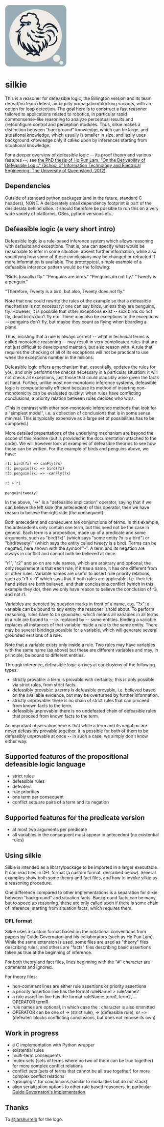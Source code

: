 <img alt="Silkie -- defeasible logic reasoner logo, showing a stylized silkie chicken." src="Main.png" width="200" />

# silkie

This is a reasoner for defeasible logic, the Billington version and its team defeat/no team defeat, ambiguity propagation/blocking variants, with an option for loop detection. The goal here is to construct a fast reasoner tailored to applications related to robotics, in particular rapid commonsense-like reasoning to analyze perceptual results and (re)configure control and perception modules. Thus, silkie makes a distinction between "background" knowledge, which can be large, and situational knowledge, which usually is smaller in size, and lazily uses background knowledge only if called upon by inferences starting from situational knowledge. 

For a deeper overview of defeasible logic -- its proof theory and various features --, see [the PhD thesis of Ho Pun Lam, "On the Derivability of Defeasible Logic" (School of Information Technology and Electrical Engineering, The University of Queensland, 2012)](https://citeseerx.ist.psu.edu/document?repid=rep1&type=pdf&doi=af3ab919ac4ac8b927c8f179b9ce52dba81285ad).

## Dependencies

Outside of standard python packages (and in the future, standard C headers), NONE. A deliberately small dependency footprint is part of the desiderata behind silkie. It should therefore be possible to run this on a very wide variety of platforms, OSes, python versions etc.

## Defeasible logic (a very short intro)

Defeasible logic is a rule-based inference system which allows reasoning with defaults and exceptions. That is, one can specify what would be reasonable to infer in some situation, absent further information, while also specifying how some of these conclusions may be changed or retracted if more information is available. The prototypical, simple example of a defeasible inference pattern would be the following:

"Birds (usually) fly."
"Penguins are birds."
"Penguins do not fly."
"Tweety is a penguin."

"Therefore, Tweety is a bird, but also, Tweety does not fly."

Note that one could rewrite the rules of the example so that a defeasible mechanism is not necessary: one can say birds, unless they are penguins, fly. However, it is possible that other exceptions exist -- sick birds do not fly, dead birds don't fly etc. There may also be exceptions to the exceptions -- penguins don't fly, but maybe they count as flying when boarding a plane.

Thus, insisting that a rule is always correct -- what in technical terms is called monotonic reasoning -- may result in very complicated rules that are not just difficult to develop and maintain, but also reason with. A rule that requires the checking of all of its exceptions will not be practical to use when the exceptions number in the millions.

Defeasible logic offers a mechanism that, essentially, updates the rules for you, and only performs the checks necessary in a particular situation: it will not check all exceptions, just those that could plausibly arise given the facts at hand. Further, unlike most non-monotonic inference systems, defeasible logic is computationally efficient because its method of inserting non-monotonicity can be evaluated quickly: when rules have conflicting conclusions, a priority relation between rules decides who wins.

(This in contrast with other non-monotonic inference methods that look for a "simplest model", i.e. a collection of conclusions that is in some sense minimal. This is typically expensive as a large set of possibilities has to be compared.)

More detailed presentations of the underlying mechanism are beyond the scope of this readme (but is provided in the documentation attached to the code). We will however look at examples of defeasible theories to see how these can be written. For the example of birds and penguins above, we have:

```
r1: bird(?x) => canFly(?x)
r2: penguin(?x) => bird(?x)
r3: penguin(?x) => -canFly(?x)

r3 > r1

penguin(tweety)
```

In the above, "=>" is a "defeasible implication" operator, saying that if we can believe the left side (the antecedent) of this operator, then we have reason to believe the right side (the consequent).

Both antecedent and consequent are conjunctions of terms. In this example, the antecedents only contain one term, but this need not be the case in general. Each term is a proposition, made up of a predicate and some arguments, such as "bird(?x)" (which says "some entity ?x is a bird") or "bird(tweety)" (which says the entity called tweety is a bird). Terms can be negated, here shown with the symbol "-". A term and its negation are always in conflict and cannot both be believed at once.

"r1", "r2" and so on are rule names, which are arbitrary and optional; the only requirement is that each rule, if it has a name, it has one different from all other rules. Variable names are useful to assert rule priority relations, such as "r3 > r1" which says that if both rules are applicable, i.e. their left hand sides are both believed, and their conclusions conflict (which in this example they do), then we only have reason to believe the conclusion of r3, and not r1.

Variables are denoted by question marks in front of a name, e.g. "?x"; a variable can be bound to any entity the reasoner is told about. To perform reasoning, rules have to be grounded, which means all variables in all terms in a rule are bound to -- ie. replaced by -- some entities. Binding a variable replaces all instances of that variable inside a rule to the same entity. There may be several bindings possible for a variable, which will generate several grounded versions of a rule.

Note that a variable exists only inside a rule. Two rules may have variables with the same name (as above) but these are different variables and may, in principle, be bound to different entities.

Through inference, defeasible logic arrives at conclusions of the following types:
* strictly provable: a term is provable with certainty; this is only possible via strict rules, from strict facts.
* defeasibly provable: a terms is defeasible provable, i.e. believed based on the available evidence, but may be overturned by further information.
* strictly unprovable: there is no chain of strict rules that can proceed from known facts to the term.
* defeasibly unprovable: there is no undefeated chain of defeasible rules that proceed from known facts to the term.

An important observation here is that while a term and its negation are never defeasibly provable together, it is possible for both of them to be defeasibly unprovable at once -- in such a case, we simply don't know either way.

## Supported features of the propositional defeasible logic language

* strict rules
* defeasible rules
* defeaters
* rule priorities
* one term per consequent
* conflict sets are pairs of a term and its negation

## Supported features for the predicate version

* at most two arguments per predicate
* all variables in the consequent must appear in antecedent (no existential rules)

## Using silkie

Silkie is intended as a library/package to be imported in a larger executable. It can read files in DFL format (a custom format, described below). Several examples show both some theory and fact files, and how to invoke silkie as a reasoning procedure.

One difference compared to other implementations is a separation for silkie between "background" and situation facts. Background facts can be many, but to speed up reasoning, these are only called upon if there is some chain of inference, starting from situation facts, which requires them.

### DFL format

Silkie uses a custom format based on the notational conventions from papers by Guido Governatori and his collaborators (such as Ho Pun Lam). While the same extension is used, some files are used as "theory" files describing rules, and others are "facts" files describing basic assertions taken as true at the beginning of inference.

For both theory and fact files, lines beginning with the "#" character are comments and ignored.

For theory files:

* non-comment lines are either rule assertions or priority assertions
* a priority assertion line has the format ruleName1 > ruleName2
* a rule assertion line has the format ruleName: term1, term2, ... OPERATOR termR
* rule names are optional, in which case the : character is also ommitted
* OPERATOR can be one of -> (strict rule), => (defeasible rule), or ~> (defeater: blocks conflicting conclusions, but does not impose its own)

## Work in progress

* a C implementation with Python wrapper
* existential rules
* multi-term consequents
* mutex sets (sets of terms where no two of them can be true together) for more complex conflict relations
* conflict sets (sets of terms that cannot be all true together) for more complex conflict relations
* "groupings" for conclusions (similar to modalities but do not stack)
* align serialization options to other rule based reasoners, in particular [Guido Governatori's implementation](https://github.com/gvdgdo/Defeasible-Deontic-Logic).

## Thanks

To [@larshurrelb](https://www.github.com/larshurrelb) for the logo.
